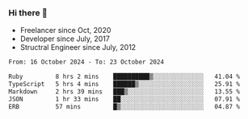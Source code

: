 ### Hi there 👋

- Freelancer since Oct, 2020
- Developer since July, 2017
- Structral Engineer since July, 2012

<!--START_SECTION:waka-->

```txt
From: 16 October 2024 - To: 23 October 2024

Ruby         8 hrs 2 mins    ██████████▒░░░░░░░░░░░░░░   41.04 %
TypeScript   5 hrs 4 mins    ██████▒░░░░░░░░░░░░░░░░░░   25.91 %
Markdown     2 hrs 39 mins   ███▒░░░░░░░░░░░░░░░░░░░░░   13.55 %
JSON         1 hr 33 mins    ██░░░░░░░░░░░░░░░░░░░░░░░   07.91 %
ERB          57 mins         █▒░░░░░░░░░░░░░░░░░░░░░░░   04.87 %
```

<!--END_SECTION:waka-->

